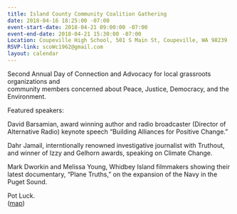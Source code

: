 ```yaml
---
title: Island County Community Coalition Gathering
date: 2018-04-16 18:25:00 -07:00
event-start-date: 2018-04-21 09:00:00 -07:00
event-end-date: 2018-04-21 15:30:00 -07:00
Location: Coupeville High School, 501 S Main St, Coupeville, WA 98239
RSVP-link: scoWc1962@gmail.com
layout: calendar
---
```


Second Annual Day of Connection and Advocacy for local grassroots organizations and\
community members concerned about Peace, Justice, Democracy, and the Environment.

Featured speakers:

David Barsamian, award winning author and radio broadcaster (Director of Alternative Radio) keynote speech “Building Alliances for Positive Change.”

Dahr Jamail, interntionally renowned investigative journalist with Truthout, and winner of Izzy and Gelhorn awards, speaking on Climate Change.

Mark Dworkin and Melissa Young, Whidbey Island filmmakers showing their latest documentary, “Plane Truths,” on the expansion of the Navy in the Puget Sound.

Pot Luck.\
\([map](https://maps.google.com/maps?hl=en&q=Coupeville%20High%20School%2C%20501%20S%20Main%20St%2C%20Coupeville%2C%20WA%2098239%2C%20USA))